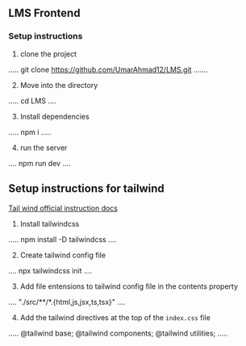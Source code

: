 ## LMS Frontend

### Setup instructions

1. clone the project

.....
git clone https://github.com/UmarAhmad12/LMS.git
.......

2. Move into the directory

.....
cd LMS
....

3. Install dependencies

.....
npm i
.....

4. run the server

....
npm run dev
....

## Setup instructions for tailwind

[Tail wind official instruction docs](https://tailwindcss.com/docs/installation)

1. Install tailwindcss

.....
npm install -D tailwindcss
....

2. Create tailwind config file

....
npx tailwindcss init
....

3. Add file entensions to tailwind config file in the contents property

....
    "./src/**/*.{html,js,jsx,ts,tsx}"
....

4. Add the tailwind directives at the top of the `index.css` file

.....
    @tailwind base;
    @tailwind components;
    @tailwind utilities;
.....
